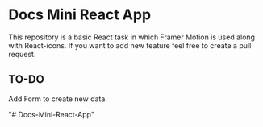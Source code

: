 # Docs Mini React App

This repository is a basic React task in which Framer Motion is used along with React-icons.
If you want to add new feature feel free to create a pull request.

## TO-DO
Add Form to create new data.

"# Docs-Mini-React-App" 
